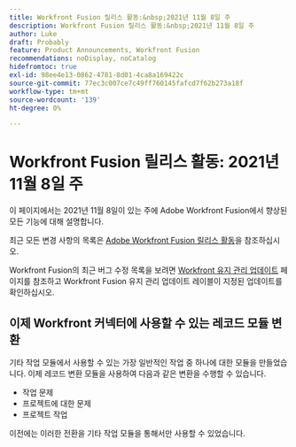 ```yaml
---
title: Workfront Fusion 릴리스 활동:&nbsp;2021년 11월 8일 주
description: Workfront Fusion 릴리스 활동:&nbsp;2021년 11월 8일 주
author: Luke
draft: Probably
feature: Product Announcements, Workfront Fusion
recommendations: noDisplay, noCatalog
hidefromtoc: true
exl-id: 98ee4e13-0862-4781-8d01-4ca8a169422c
source-git-commit: 77ec3c007ce7c49ff760145fafcd7f62b273a18f
workflow-type: tm+mt
source-wordcount: '139'
ht-degree: 0%

---
```


# Workfront Fusion 릴리스 활동: 2021년 11월 8일 주

이 페이지에서는 2021년 11월 8일이 있는 주에 Adobe Workfront Fusion에서 향상된 모든 기능에 대해 설명합니다.

최근 모든 변경 사항의 목록은 [Adobe Workfront Fusion 릴리스 활동](/help/workfront-fusion/fusion-product-releases/fusion-release-activity.md)을 참조하십시오.

Workfront Fusion의 최근 버그 수정 목록을 보려면 [Workfront 유지 관리 업데이트](https://experienceleague.adobe.com/docs/workfront-known-issues/releases/current-updates.html?lang=ko) 페이지를 참조하고 Workfront Fusion 유지 관리 업데이트 레이블이 지정된 업데이트를 확인하십시오.

## 이제 Workfront 커넥터에 사용할 수 있는 레코드 모듈 변환

기타 작업 모듈에서 사용할 수 있는 가장 일반적인 작업 중 하나에 대한 모듈을 만들었습니다. 이제 레코드 변환 모듈을 사용하여 다음과 같은 변환을 수행할 수 있습니다.

* 작업 문제
* 프로젝트에 대한 문제
* 프로젝트 작업

이전에는 이러한 전환을 기타 작업 모듈을 통해서만 사용할 수 있었습니다.
